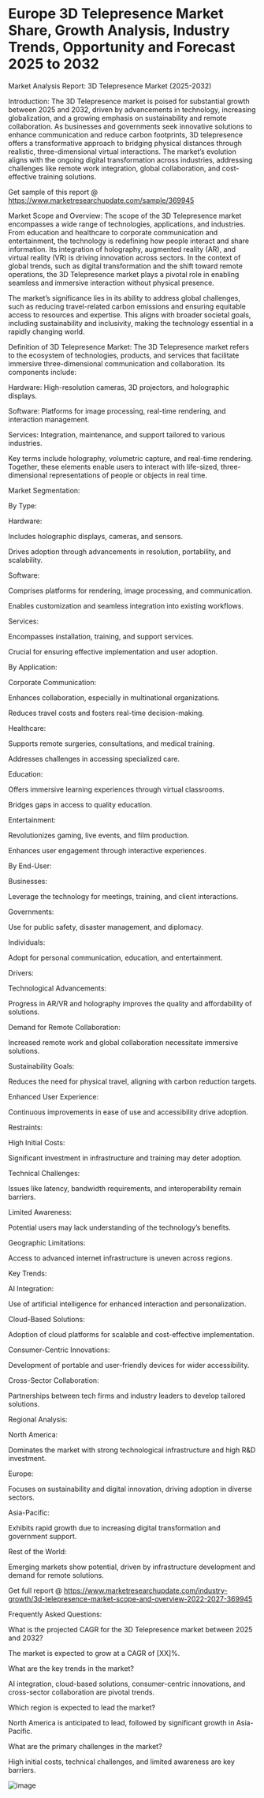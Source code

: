 # Europe 3D Telepresence Market Share, Growth Analysis, Industry Trends, Opportunity and Forecast 2025 to 2032
Market Analysis Report: 3D Telepresence Market (2025-2032)

Introduction: The 3D Telepresence market is poised for substantial growth between 2025 and 2032, driven by advancements in technology, increasing globalization, and a growing emphasis on sustainability and remote collaboration. As businesses and governments seek innovative solutions to enhance communication and reduce carbon footprints, 3D telepresence offers a transformative approach to bridging physical distances through realistic, three-dimensional virtual interactions. The market’s evolution aligns with the ongoing digital transformation across industries, addressing challenges like remote work integration, global collaboration, and cost-effective training solutions.

Get sample of this report @ https://www.marketresearchupdate.com/sample/369945 

Market Scope and Overview: The scope of the 3D Telepresence market encompasses a wide range of technologies, applications, and industries. From education and healthcare to corporate communication and entertainment, the technology is redefining how people interact and share information. Its integration of holography, augmented reality (AR), and virtual reality (VR) is driving innovation across sectors. In the context of global trends, such as digital transformation and the shift toward remote operations, the 3D Telepresence market plays a pivotal role in enabling seamless and immersive interaction without physical presence.

The market’s significance lies in its ability to address global challenges, such as reducing travel-related carbon emissions and ensuring equitable access to resources and expertise. This aligns with broader societal goals, including sustainability and inclusivity, making the technology essential in a rapidly changing world.


Definition of 3D Telepresence Market: The 3D Telepresence market refers to the ecosystem of technologies, products, and services that facilitate immersive three-dimensional communication and collaboration. Its components include:

Hardware: High-resolution cameras, 3D projectors, and holographic displays.

Software: Platforms for image processing, real-time rendering, and interaction management.

Services: Integration, maintenance, and support tailored to various industries.

Key terms include holography, volumetric capture, and real-time rendering. Together, these elements enable users to interact with life-sized, three-dimensional representations of people or objects in real time.


Market Segmentation:

By Type:

Hardware:

Includes holographic displays, cameras, and sensors.

Drives adoption through advancements in resolution, portability, and scalability.

Software:

Comprises platforms for rendering, image processing, and communication.

Enables customization and seamless integration into existing workflows.

Services:

Encompasses installation, training, and support services.

Crucial for ensuring effective implementation and user adoption.

By Application:

Corporate Communication:

Enhances collaboration, especially in multinational organizations.

Reduces travel costs and fosters real-time decision-making.

Healthcare:

Supports remote surgeries, consultations, and medical training.

Addresses challenges in accessing specialized care.

Education:

Offers immersive learning experiences through virtual classrooms.

Bridges gaps in access to quality education.

Entertainment:

Revolutionizes gaming, live events, and film production.

Enhances user engagement through interactive experiences.

By End-User:

Businesses:

Leverage the technology for meetings, training, and client interactions.

Governments:

Use for public safety, disaster management, and diplomacy.

Individuals:

Adopt for personal communication, education, and entertainment.


Drivers:

Technological Advancements:

Progress in AR/VR and holography improves the quality and affordability of solutions.

Demand for Remote Collaboration:

Increased remote work and global collaboration necessitate immersive solutions.

Sustainability Goals:

Reduces the need for physical travel, aligning with carbon reduction targets.

Enhanced User Experience:

Continuous improvements in ease of use and accessibility drive adoption.


Restraints:

High Initial Costs:

Significant investment in infrastructure and training may deter adoption.

Technical Challenges:

Issues like latency, bandwidth requirements, and interoperability remain barriers.

Limited Awareness:

Potential users may lack understanding of the technology’s benefits.

Geographic Limitations:

Access to advanced internet infrastructure is uneven across regions.


Key Trends:

AI Integration:

Use of artificial intelligence for enhanced interaction and personalization.

Cloud-Based Solutions:

Adoption of cloud platforms for scalable and cost-effective implementation.

Consumer-Centric Innovations:

Development of portable and user-friendly devices for wider accessibility.

Cross-Sector Collaboration:

Partnerships between tech firms and industry leaders to develop tailored solutions.


Regional Analysis:

North America:

Dominates the market with strong technological infrastructure and high R&D investment.

Europe:

Focuses on sustainability and digital innovation, driving adoption in diverse sectors.

Asia-Pacific:

Exhibits rapid growth due to increasing digital transformation and government support.

Rest of the World:

Emerging markets show potential, driven by infrastructure development and demand for remote solutions.

Get full report @ https://www.marketresearchupdate.com/industry-growth/3d-telepresence-market-scope-and-overview-2022-2027-369945 

Frequently Asked Questions:

What is the projected CAGR for the 3D Telepresence market between 2025 and 2032?

The market is expected to grow at a CAGR of [XX]%.

What are the key trends in the market?

AI integration, cloud-based solutions, consumer-centric innovations, and cross-sector collaboration are pivotal trends.

Which region is expected to lead the market?

North America is anticipated to lead, followed by significant growth in Asia-Pacific.

What are the primary challenges in the market?

High initial costs, technical challenges, and limited awareness are key barriers.

![image](https://github.com/user-attachments/assets/e0769812-9009-4d35-9351-4c93c8da9522)
